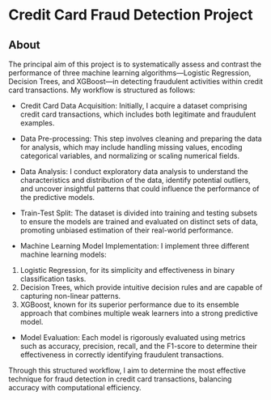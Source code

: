 # Credit Card Fraud Detection Project
## About
The principal aim of this project is to systematically assess and contrast the performance of three machine learning algorithms—Logistic Regression, Decision Trees, and XGBoost—in detecting fraudulent activities within credit card transactions. My workflow is structured as follows:

+ Credit Card Data Acquisition: Initially, I acquire a dataset comprising credit card transactions, which includes both legitimate and fraudulent examples.

+ Data Pre-processing: This step involves cleaning and preparing the data for analysis, which may include handling missing values, encoding categorical variables, and normalizing or scaling numerical fields.

+ Data Analysis: I conduct exploratory data analysis to understand the characteristics and distribution of the data, identify potential outliers, and uncover insightful patterns that could influence the performance of the predictive models.

+ Train-Test Split: The dataset is divided into training and testing subsets to ensure the models are trained and evaluated on distinct sets of data, promoting unbiased estimation of their real-world performance.

+ Machine Learning Model Implementation: I implement three different machine learning models:

1. Logistic Regression, for its simplicity and effectiveness in binary classification tasks.
2. Decision Trees, which provide intuitive decision rules and are capable of capturing non-linear patterns.
3. XGBoost, known for its superior performance due to its ensemble approach that combines multiple weak learners into a strong predictive model.

+ Model Evaluation: Each model is rigorously evaluated using metrics such as accuracy, precision, recall, and the F1-score to determine their effectiveness in correctly identifying fraudulent transactions.

Through this structured workflow, I aim to determine the most effective technique for fraud detection in credit card transactions, balancing accuracy with computational efficiency.






